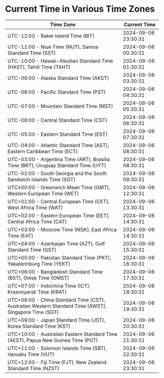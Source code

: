 # Current Time in Various Time Zones

| Time Zone | Current Time |
|-----------|--------------|
| UTC-12:00 - Baker Island Time (BIT) | 2024-09-06 23:30:31 |
| UTC-11:00 - Niue Time (NUT), Samoa Standard Time (SST) | 2024-09-06 00:30:31 |
| UTC-10:00 - Hawaii-Aleutian Standard Time (HAST), Tahiti Time (TAHT) | 2024-09-06 01:30:31 |
| UTC-09:00 - Alaska Standard Time (AKST) | 2024-09-06 03:30:31 |
| UTC-08:00 - Pacific Standard Time (PST) | 2024-09-06 04:30:31 |
| UTC-07:00 - Mountain Standard Time (MST) | 2024-09-06 05:30:31 |
| UTC-06:00 - Central Standard Time (CST) | 2024-09-06 06:30:31 |
| UTC-05:00 - Eastern Standard Time (EST) | 2024-09-06 07:30:31 |
| UTC-04:00 - Atlantic Standard Time (AST), Eastern Caribbean Time (ECT) | 2024-09-06 08:30:31 |
| UTC-03:00 - Argentina Time (ART), Brasília Time (BRT), Uruguay Standard Time (UYT) | 2024-09-06 08:30:31 |
| UTC-02:00 - South Georgia and the South Sandwich Islands Time (SGT) | 2024-09-06 09:30:31 |
| UTC±00:00 - Greenwich Mean Time (GMT), Western European Time (WET) | 2024-09-06 12:30:31 |
| UTC+01:00 - Central European Time (CET), West Africa Time (WAT) | 2024-09-06 13:30:31 |
| UTC+02:00 - Eastern European Time (EET), Central Africa Time (CAT) | 2024-09-06 14:30:31 |
| UTC+03:00 - Moscow Time (MSK), East Africa Time (EAT) | 2024-09-06 14:30:31 |
| UTC+04:00 - Azerbaijan Time (AZT), Gulf Standard Time (GST) | 2024-09-06 15:30:31 |
| UTC+05:00 - Pakistan Standard Time (PKT), Yekaterinburg Time (YEKT) | 2024-09-06 16:30:31 |
| UTC+06:00 - Bangladesh Standard Time (BST), Omsk Time (OMST) | 2024-09-06 17:30:31 |
| UTC+07:00 - Indochina Time (ICT), Krasnoyarsk Time (KRAT) | 2024-09-06 18:30:31 |
| UTC+08:00 - China Standard Time (CST), Australian Western Standard Time (AWST), Singapore Time (SGT) | 2024-09-06 19:30:31 |
| UTC+09:00 - Japan Standard Time (JST), Korea Standard Time (KST) | 2024-09-06 20:30:31 |
| UTC+10:00 - Australian Eastern Standard Time (AEST), Papua New Guinea Time (PGT) | 2024-09-06 21:30:31 |
| UTC+11:00 - Solomon Islands Time (SBT), Vanuatu Time (VUT) | 2024-09-06 22:30:31 |
| UTC+12:00 - Fiji Time (FJT), New Zealand Standard Time (NZST) | 2024-09-06 23:30:31 |
